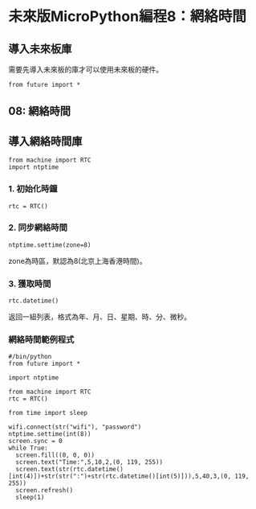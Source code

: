 # 未來版MicroPython編程8：網絡時間

## 導入未來板庫

需要先導入未來板的庫才可以使用未來板的硬件。

    from future import *
    
## 08:  網絡時間

## 導入網絡時間庫

    from machine import RTC
    import ntptime
    
### 1. 初始化時鐘

    rtc = RTC()

### 2. 同步網絡時間

    ntptime.settime(zone=8)
    
zone為時區，默認為8(北京上海香港時間)。
    
### 3. 獲取時間

    rtc.datetime()
    
返回一組列表，格式為年、月、日、星期、時、分、微秒。

### 網絡時間範例程式

    #/bin/python
    from future import *
    
    import ntptime
    
    from machine import RTC
    rtc = RTC()
    
    from time import sleep

    wifi.connect(str("wifi"), "password")
    ntptime.settime(int(8))
    screen.sync = 0
    while True:
      screen.fill((0, 0, 0))
      screen.text("Time:",5,10,2,(0, 119, 255))
      screen.text(str(rtc.datetime()[int(4)])+str(str(":")+str(rtc.datetime()[int(5)])),5,40,3,(0, 119, 255))
      screen.refresh()
      sleep(1)

